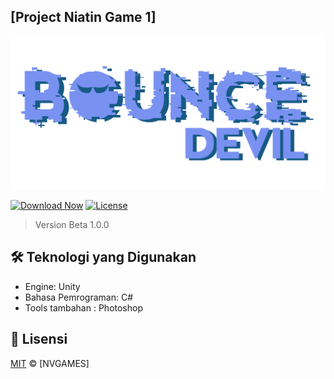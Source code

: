 
## [Project Niatin Game 1] 

![Header Image](img/logo.png)

[![Download Now](https://img.shields.io/badge/Download-Game-green?style=for-the-badge&logo=github)](https://github.com/Vall-Here/NVGAMES-bounce-devil/releases/download/Release/Bounce.Devil.1.0.0.apk)
[![License](https://img.shields.io/badge/License-MIT-blue?style=for-the-badge)](LICENSE)

> Version Beta 1.0.0


## 🛠️ Teknologi yang Digunakan

- Engine: Unity
- Bahasa Pemrograman: C#
- Tools tambahan : Photoshop






## 📜 Lisensi
[MIT](LICENSE) © [NVGAMES]